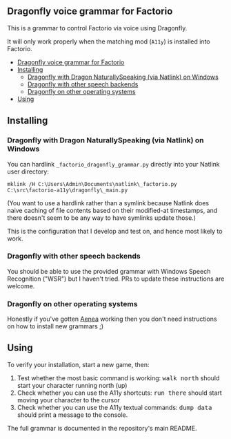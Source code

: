 Dragonfly voice grammar for Factorio
------------------------------------

This is a grammar to control Factorio via voice using Dragonfly.

It will only work properly when the matching mod (`A11y`) is installed into Factorio.

- [Dragonfly voice grammar for Factorio](#dragonfly-voice-grammar-for-factorio)
- [Installing](#installing)
  - [Dragonfly with Dragon NaturallySpeaking (via Natlink) on Windows](#dragonfly-with-dragon-naturallyspeaking-via-natlink-on-windows)
  - [Dragonfly with other speech backends](#dragonfly-with-other-speech-backends)
  - [Dragonfly on other operating systems](#dragonfly-on-other-operating-systems)
- [Using](#using)

Installing
----------

### Dragonfly with Dragon NaturallySpeaking (via Natlink) on Windows

You can hardlink `_factorio_dragonfly_grammar.py` directly into your Natlink user directory:

```
mklink /H C:\Users\Admin\Documents\natlink\_factorio.py C:\src\factorio-a11y\dragonfly\_main.py
```

(You want to use a hardlink rather than a symlink because Natlink does naive caching of file contents based on their modified-at timestamps, and there doesn't seem to be any way to have symlinks update those.)

This is the configuration that I develop and test on, and hence most likely to work.

### Dragonfly with other speech backends

You should be able to use the provided grammar with Windows Speech Recognition ("WSR") but I haven't tried. PRs to update these instructions are welcome.

### Dragonfly on other operating systems

Honestly if you've gotten [Aenea](https://github.com/dictation-toolbox/aenea) working then you don't need instructions on how to install new grammars ;)

Using
-----

To verify your installation, start a new game, then:

1. Test whether the most basic command is working: <samp>walk north</samp> should start your character running north (up)
2. Check whether you can use the A11y shortcuts: <samp>run there</samp> should start moving your character to the cursor
3. Check whether you can use the A11y textual commands: <samp>dump data</samp> should print a message to the console.

The full grammar is documented in the repository's main README.

